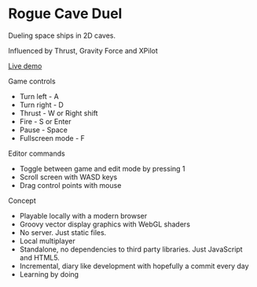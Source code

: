 # Rogue Cave Duel

Dueling space ships in 2D caves. 

Influenced by Thrust, Gravity Force and XPilot

[Live demo](http://maglob.github.io/rogue-cave-duel)

Game controls
* Turn left - A
* Turn right - D
* Thrust - W or Right shift
* Fire - S or Enter
* Pause - Space
* Fullscreen mode - F

Editor commands
* Toggle between game and edit mode by pressing 1
* Scroll screen with WASD keys
* Drag control points with mouse

Concept
* Playable locally with a modern browser
* Groovy vector display graphics with WebGL shaders
* No server. Just static files.
* Local multiplayer
* Standalone, no dependencies to third party libraries. Just JavaScript and HTML5.
* Incremental, diary like development with hopefully a commit every day
* Learning by doing
